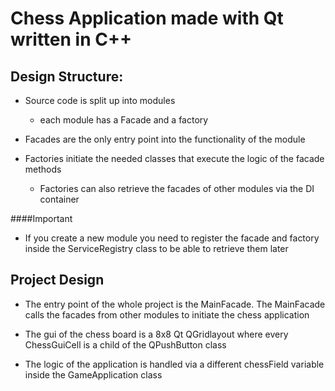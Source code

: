 # Chess Application made with Qt written in C++

## Design Structure:
- Source code is split up into modules
  - each module has a Facade and a factory
  
- Facades are the only entry point into the functionality of the module

- Factories initiate the needed classes that execute the logic of the facade methods
  - Factories can also retrieve the facades of other modules via the DI container
  
####Important
- If you create a new module you need to register the facade and factory inside the ServiceRegistry class to be able to retrieve them later
  
## Project Design
- The entry point of the whole project is the MainFacade. The MainFacade calls the facades from other modules to initiate the chess application

- The gui of the chess board is a 8x8 Qt QGridlayout where every ChessGuiCell is a child of the QPushButton class
- The logic of the application is handled via a different chessField variable inside the GameApplication class
